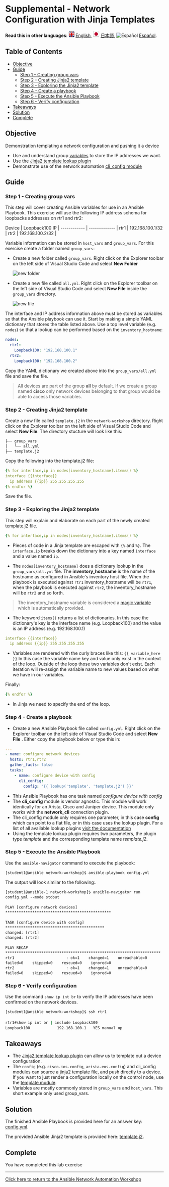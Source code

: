 # Supplemental - Network Configuration with Jinja Templates

**Read this in other languages**: ![uk](https://github.com/ansible/workshops/raw/devel/images/uk.png) [English](README.md),  ![japan](https://github.com/ansible/workshops/raw/devel/images/japan.png) [日本語](README.ja.md), ![Español](https://github.com/ansible/workshops/raw/devel/images/es.png) [Español](README.es.md).

## Table of Contents

* [Objective](#objective)
* [Guide](#guide)
   * [Step 1 - Creating group vars](#step-1---creating-group-vars)
   * [Step 2 - Creating Jinja2 template](#step-2---creating-jinja2-template)
   * [Step 3 - Exploring the Jinja2
     template](#step-3---exploring-the-jinja2-template)
   * [Step 4 - Create a playbook](#step-4---create-a-playbook)
   * [Step 5 - Execute the Ansible
     Playbook](#step-5---execute-the-ansible-playbook)
   * [Step 6 - Verify configuration](#step-6---verify-configuration)
* [Takeaways](#takeaways)
* [Solution](#solution)
* [Complete](#complete)

## Objective

Demonstration templating a network configuration and pushing it a device

* Use and understand group
  [variables](https://docs.ansible.com/ansible/latest/user_guide/playbooks_variables.html)
  to store the IP addresses we want.
* Use the [Jinja2 template lookup
  plugin](https://docs.ansible.com/ansible/latest/plugins/lookup.html)
* Demonstrate use of the network automation [cli_config
  module](https://docs.ansible.com/ansible/latest/modules/cli_config_module.html)

## Guide

### Step 1 - Creating group vars

This step will cover creating Ansible variables for use in an Ansible
Playbook. This exercise will use the following IP address schema for
loopbacks addresses on rtr1 and rtr2:

Device | Loopback100 IP | ------------ | ------------- | rtr1 |
192.168.100.1/32 | rtr2 | 192.168.100.2/32 |

Variable information can be stored in `host_vars` and `group_vars`.  For
this exercise create a folder named `group_vars`:

- Create a new folder called `group_vars`.  Right click on the Explorer
toolbar on the left side of Visual Studio Code and select **New Folder**

   ![new folder](images/ansible-navigator-new-folder.png)

- Create a new file called `all.yml`.  Right click on the Explorer toolbar
on the left side of Visual Studio Code and select **New File** inside the
`group_vars` directory.

   ![new file](images/ansible-navigator-new-file.png)

The interface and IP address information above must be stored as variables
so that the Ansible playbook can use it. Start by making a simple YAML
dictionary that stores the table listed above. Use a top level variable
(e.g. `nodes`) so that a lookup can be performed based on the
`inventory_hostname`:

```yaml
nodes:
  rtr1:
    Loopback100: "192.168.100.1"
  rtr2:
    Loopback100: "192.168.100.2"
```

Copy the YAML dictionary we created above into the `group_vars/all.yml` file
and save the file.

> All devices are part of the group **all** by default.  If we create a group named **cisco** only network devices belonging to that group would be able to access those variables.

### Step 2 - Creating Jinja2 template

Create a new file called `template.j2` in the `network-workshop` directory.
Right click on the Explorer toolbar on the left side of Visual Studio Code
and select **New File**.  The directory stucture will look like this:

```
├── group_vars
│   └── all.yml
├── template.j2
```

Copy the following into the template.j2 file:

<!-- {% raw %} -->

```yaml
{% for interface,ip in nodes[inventory_hostname].items() %}
interface {{interface}}
  ip address {{ip}} 255.255.255.255
{% endfor %}
```

<!-- {% endraw %} -->

Save the file.

### Step 3 - Exploring the Jinja2 template

This step will explain and elaborate on each part of the newly created
template.j2 file.

<!-- {% raw %} -->

```yaml
{% for interface,ip in nodes[inventory_hostname].items() %}
```

<!-- {% endraw %} -->

<!-- {% raw %} -->

* Pieces of code in a Jinja template are escaped with `{%` and `%}`.  The
  `interface,ip` breaks down the dictionary into a key named `interface` and
  a value named `ip`.

<!-- {% endraw %} -->

* The `nodes[inventory_hostname]` does a dictionary lookup in the
  `group_vars/all.yml` file.  The **inventory_hostname** is the name of the
  hostname as configured in Ansible's inventory host file.  When the
  playbook is executed against `rtr1` inventory_hostname will be `rtr1`,
  when the playbook is executed against `rtr2`, the inventory_hostname will
  be `rtr2` and so forth.

> The inventory_hostname variable is considered a [magic variable](https://docs.ansible.com/ansible/latest/user_guide/playbooks_variables.html#magic-variables-and-how-to-access-information-about-other-hosts) which is automatically provided.

* The keyword `items()` returns a list of dictionaries.  In this case the
  dictionary's key is the interface name (e.g. Loopback100) and the value is
  an IP address (e.g. 192.168.100.1)

<!-- {% raw %} -->

```yaml
interface {{interface}}
  ip address {{ip}} 255.255.255.255
```

<!-- {% endraw %} -->

* Variables are rendered with the curly braces like this: `{{ variable_here
  }}` In this case the variable name key and value only exist in the context
  of the loop.  Outside of the loop those two variables don't exist.  Each
  iteration will re-assign the variable name to new values based on what we
  have in our variables.

Finally:

<!-- {% raw %} -->

```yaml
{% endfor %}
```

<!-- {% endraw %} -->

* In Jinja we need to specify the end of the loop.

### Step 4 - Create a playbook

- Create a new Ansible Playbook file called `config.yml`.  Right click on
the Explorer toolbar on the left side of Visual Studio Code and select **New
File** .  Either copy the playbook below or type this in:

<!-- {% raw %} -->

```yaml
---
- name: configure network devices
  hosts: rtr1,rtr2
  gather_facts: false
  tasks:
    - name: configure device with config
      cli_config:
        config: "{{ lookup('template', 'template.j2') }}"
```

<!-- {% endraw %} -->

* This Ansible Playbook has one task named *configure device with config*
* The **cli_config** module is vendor agnostic.  This module will work
  identically for an Arista, Cisco and Juniper device.  This module only
  works with the **network_cli** connection plugin.
* The cli_config module only requires one parameter, in this case **config**
  which can point to a flat file, or in this case uses the lookup plugin.
  For a list of all available lookup plugins [visit the
  documentation](https://docs.ansible.com/ansible/latest/plugins/lookup.html)
* Using the template lookup plugin requires two parameters, the plugin type
  *template* and the corresponding template name *template.j2*.

### Step 5 - Execute the Ansible Playbook

Use the `ansible-navigator` command to execute the playbook:

```
[student1@ansible network-workshop]$ ansible-playbook config.yml
```

The output will look similar to the following:.

```
[student1@ansible-1 network-workshop]$ ansible-navigator run config.yml --mode stdout

PLAY [configure network devices] ***********************************************

TASK [configure device with config] ********************************************
changed: [rtr1]
changed: [rtr2]

PLAY RECAP *********************************************************************
rtr1                       : ok=1    changed=1    unreachable=0    failed=0    skipped=0    rescued=0    ignored=0   
rtr2                       : ok=1    changed=1    unreachable=0    failed=0    skipped=0    rescued=0    ignored=0   
```

### Step 6 - Verify configuration

Use the command `show ip int br` to verify the IP addresses have been
confirmed on the network devices.

```sh
[student1@ansible network-workshop]$ ssh rtr1

rtr1#show ip int br | include Loopback100
Loopback100            192.168.100.1   YES manual up                    up
```

## Takeaways

* The [Jinja2 template lookup
  plugin](https://docs.ansible.com/ansible/latest/plugins/lookup.html) can
  allow us to template out a device configuration.
* The `config` (e.g. `cisco.ios.config`, `arista.eos.config`) and cli_config
  modules can source a jinja2 template file, and push directly to a device.
  If you want to just render a configuration locally on the control node,
  use the [template
  module](https://docs.ansible.com/ansible/latest/modules/template_module.html).
* Variables are mostly commonly stored in `group_vars` and `host_vars`.
  This short example only used group_vars.

## Solution

The finished Ansible Playbook is provided here for an answer key:
[config.yml](config.yml).

The provided Ansible Jinja2 template is provided here:
[template.j2](template.j2).

## Complete

You have completed this lab exercise

---
[Click here to return to the Ansible Network Automation
Workshop](../../README.md)
